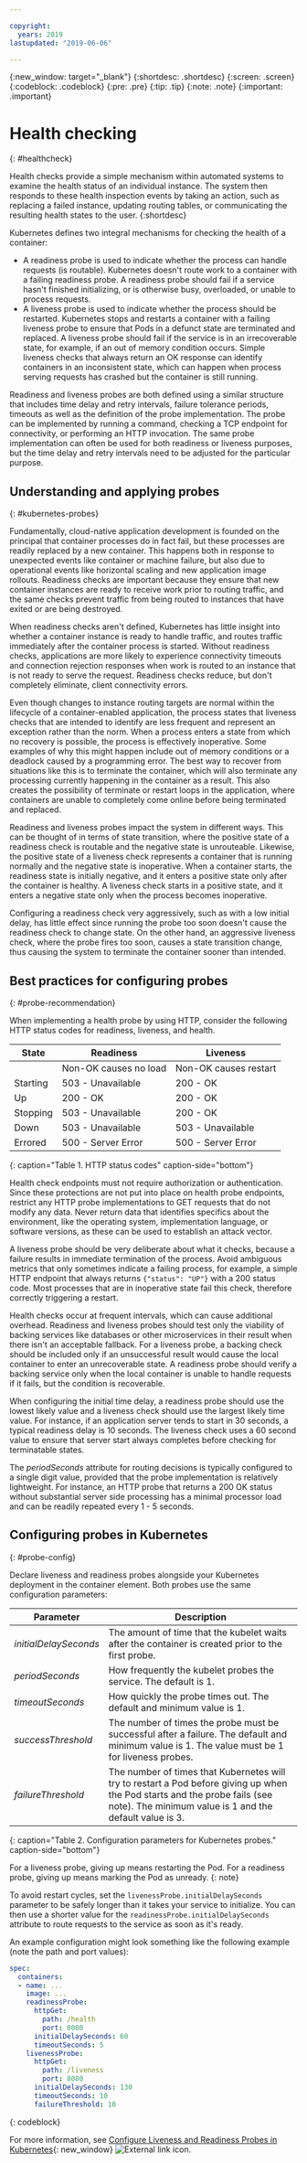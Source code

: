 ```yaml
---

copyright:
  years: 2019
lastupdated: "2019-06-06"

---
```


{:new_window: target="_blank"}
{:shortdesc: .shortdesc}
{:screen: .screen}
{:codeblock: .codeblock}
{:pre: .pre}
{:tip: .tip}
{:note: .note}
{:important: .important}

# Health checking
{: #healthcheck}

Health checks provide a simple mechanism within automated systems to examine the health status of an individual instance. The system then responds to these health inspection events by taking an action, such as replacing a failed instance, updating routing tables, or communicating the resulting health states to the user.
{:shortdesc}

Kubernetes defines two integral mechanisms for checking the health of a container:

* A readiness probe is used to indicate whether the process can handle requests (is routable). Kubernetes doesn't route work to a container with a failing readiness probe. A readiness probe should fail if a service hasn't finished initializing, or is otherwise busy, overloaded, or unable to process requests.
* A liveness probe is used to indicate whether the process should be restarted. Kubernetes stops and restarts a container with a failing liveness probe to ensure that Pods in a defunct state are terminated and replaced. A liveness probe should fail if the service is in an irrecoverable state, for example, if an out of memory condition occurs. Simple liveness checks that always return an OK response can identify containers in an inconsistent state, which can happen when process serving requests has crashed but the container is still running.

Readiness and liveness probes are both defined using a similar structure that includes time delay and retry intervals, failure tolerance periods, timeouts as well as the definition of the probe implementation. The probe can be implemented by running a command, checking a TCP endpoint for connectivity, or performing an HTTP invocation. The same probe implementation can often be used for both readiness or liveness purposes, but the time delay and retry intervals need to be adjusted for the particular purpose.

## Understanding and applying probes
{: #kubernetes-probes}

Fundamentally, cloud-native application development is founded on the principal that container processes do in fact fail, but these processes are readily replaced by a new container. This happens both in response to unexpected events like container or machine failure, but also due to operational events like horizontal scaling and new application image rollouts. Readiness checks are important because they ensure that new container instances are ready to receive work prior to routing traffic, and the same checks prevent traffic from being routed to instances that have exited or are being destroyed.

When readiness checks aren't defined, Kubernetes has little insight into whether a container instance is ready to handle traffic, and routes traffic immediately after the container process is started. Without readiness checks, applications are more likely to experience connectivity timeouts and connection rejection responses when work is routed to an instance that is not ready to serve the request. Readiness checks reduce, but don't completely eliminate, client connectivity errors.

Even though changes to instance routing targets are normal within the lifecycle of a container-enabled application, the process states that liveness checks that are intended to identify are less frequent and represent an exception rather than the norm. When a process enters a state from which no recovery is possible, the process is effectively inoperative. Some examples of why this might happen include out of memory conditions or a deadlock caused by a programming error. The best way to recover from situations like this is to terminate the container, which will also terminate any processing currently happening in the container as a result. This also creates the possibility of terminate or restart loops in the application, where containers are unable to completely come online before being terminated and replaced.

Readiness and liveness probes impact the system in different ways. This can be thought of in terms of state transition, where the positive state of a readiness check is routable and the negative state is unrouteable. Likewise, the positive state of a liveness check represents a container that is running normally and the negative state is inoperative. When a container starts, the readiness state is initially negative, and it enters a positive state only after the container is healthy. A liveness check starts in a positive state, and it enters a negative state only when the process becomes inoperative.

Configuring a readiness check very aggressively, such as with a low initial delay, has little effect since running the probe too soon doesn't cause the readiness check to change state. On the other hand, an aggressive liveness check, where the probe fires too soon, causes a state transition change, thus causing the system to terminate the container sooner than intended.

## Best practices for configuring probes
{: #probe-recommendation}

When implementing a health probe by using HTTP, consider the following HTTP status codes for readiness, liveness, and health.

| State    |  Readiness            |  Liveness             |
|----------|-----------------------|-----------------------|
|          | Non-OK causes no load | Non-OK causes restart |
| Starting | 503 - Unavailable     | 200 - OK              |
| Up       | 200 - OK              | 200 - OK              |
| Stopping | 503 - Unavailable     | 200 - OK              |
| Down     | 503 - Unavailable     | 503 - Unavailable     |
| Errored  | 500 - Server Error    | 500 - Server Error    |
{: caption="Table 1. HTTP status codes" caption-side="bottom"}

Health check endpoints must not require authorization or authentication. Since these protections are not put into place on health probe endpoints, restrict any HTTP probe implementations to GET requests that do not modify any data. Never return data that identifies specifics about the environment, like the operating system, implementation language, or software versions, as these can be used to establish an attack vector.

A liveness probe should be very deliberate about what it checks, because a failure results in immediate termination of the process. Avoid ambiguous metrics that only sometimes indicate a failing process, for example, a simple HTTP endpoint that always returns `{"status": "UP"}` with a 200 status code. Most processes that are in inoperative state fail this check, therefore correctly triggering a restart.

Health checks occur at frequent intervals, which can cause additional overhead. Readiness and liveness probes should test only the viability of backing services like databases or other microservices in their result when there isn't an acceptable fallback. For a liveness probe, a backing check should be included only if an unsuccessful result would cause the local container to enter an unrecoverable state. A readiness probe should verify a backing service only when the local container is unable to handle requests if it fails, but the condition is recoverable.

When configuring the initial time delay, a readiness probe should use the lowest likely value and a liveness check should use the largest likely time value. For instance, if an application server tends to start in 30 seconds, a typical readiness delay is 10 seconds. The liveness check uses a 60 second value to ensure that server start always completes before checking for terminatable states.

The *periodSeconds* attribute for routing decisions is typically configured to a single digit value, provided that the probe implementation is relatively lightweight. For instance, an HTTP probe that returns a 200 OK status without substantial server side processing has a minimal processor load and can be readily repeated every 1 - 5 seconds.

## Configuring probes in Kubernetes
{: #probe-config}

Declare liveness and readiness probes alongside your Kubernetes deployment in the container element. Both probes use the same configuration parameters:

| Parameter | Description |
|-----------|-------------|
| *initialDelaySeconds* | The amount of time that the kubelet waits after the container is created prior to the first probe. |
| *periodSeconds* | How frequently the kubelet probes the service. The default is 1. |
| *timeoutSeconds* | How quickly the probe times out. The default and minimum value is 1. |
| *successThreshold* | The number of times the probe must be successful after a failure. The default and minimum value is 1. The value must be 1 for liveness probes. |
| *failureThreshold* | The number of times that Kubernetes will try to restart a Pod before giving up when the Pod starts and the probe fails (see note). The minimum value is 1 and the default value is 3. |
{: caption="Table 2. Configuration parameters for Kubernetes probes." caption-side="bottom"}

  For a liveness probe, giving up means restarting the Pod. For a readiness probe, giving up means marking the Pod as unready.
  {: note}

To avoid restart cycles, set the `livenessProbe.initialDelaySeconds` parameter to be safely longer than it takes your service to initialize. You can then use a shorter value for the `readinessProbe.initialDelaySeconds` attribute to route requests to the service as soon as it's ready.

An example configuration might look something like the following example (note the path and port values):

```yaml
spec:
  containers:
  - name: ...
    image: ...
    readinessProbe:
      httpGet:
        path: /health
        port: 8080
      initialDelaySeconds: 60
      timeoutSeconds: 5
    livenessProbe:
      httpGet:
        path: /liveness
        port: 8080
      initialDelaySeconds: 130
      timeoutSeconds: 10
      failureThreshold: 10
```
{: codeblock}

For more information, see [Configure Liveness and Readiness Probes in Kubernetes](https://kubernetes.io/docs/tasks/configure-pod-container/configure-liveness-readiness-probes/){: new_window} ![External link icon](../icons/launch-glyph.svg "External link icon").
